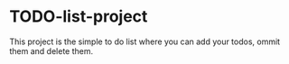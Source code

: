 # TODO-list-project
This project is the simple to do list where you can add your todos, ommit them and delete them. 
